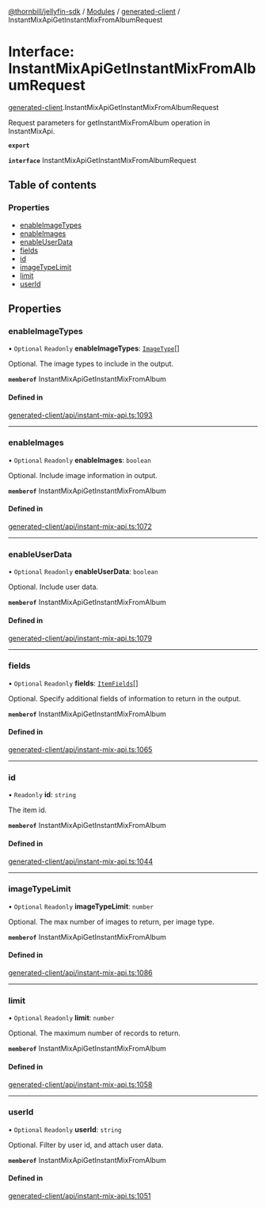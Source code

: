 [@thornbill/jellyfin-sdk](../README.md) / [Modules](../modules.md) / [generated-client](../modules/generated_client.md) / InstantMixApiGetInstantMixFromAlbumRequest

# Interface: InstantMixApiGetInstantMixFromAlbumRequest

[generated-client](../modules/generated_client.md).InstantMixApiGetInstantMixFromAlbumRequest

Request parameters for getInstantMixFromAlbum operation in InstantMixApi.

**`export`**

**`interface`** InstantMixApiGetInstantMixFromAlbumRequest

## Table of contents

### Properties

- [enableImageTypes](generated_client.InstantMixApiGetInstantMixFromAlbumRequest.md#enableimagetypes)
- [enableImages](generated_client.InstantMixApiGetInstantMixFromAlbumRequest.md#enableimages)
- [enableUserData](generated_client.InstantMixApiGetInstantMixFromAlbumRequest.md#enableuserdata)
- [fields](generated_client.InstantMixApiGetInstantMixFromAlbumRequest.md#fields)
- [id](generated_client.InstantMixApiGetInstantMixFromAlbumRequest.md#id)
- [imageTypeLimit](generated_client.InstantMixApiGetInstantMixFromAlbumRequest.md#imagetypelimit)
- [limit](generated_client.InstantMixApiGetInstantMixFromAlbumRequest.md#limit)
- [userId](generated_client.InstantMixApiGetInstantMixFromAlbumRequest.md#userid)

## Properties

### enableImageTypes

• `Optional` `Readonly` **enableImageTypes**: [`ImageType`](../enums/generated_client.ImageType.md)[]

Optional. The image types to include in the output.

**`memberof`** InstantMixApiGetInstantMixFromAlbum

#### Defined in

[generated-client/api/instant-mix-api.ts:1093](https://github.com/thornbill/jellyfin-sdk-typescript/blob/1142a3e/src/generated-client/api/instant-mix-api.ts#L1093)

___

### enableImages

• `Optional` `Readonly` **enableImages**: `boolean`

Optional. Include image information in output.

**`memberof`** InstantMixApiGetInstantMixFromAlbum

#### Defined in

[generated-client/api/instant-mix-api.ts:1072](https://github.com/thornbill/jellyfin-sdk-typescript/blob/1142a3e/src/generated-client/api/instant-mix-api.ts#L1072)

___

### enableUserData

• `Optional` `Readonly` **enableUserData**: `boolean`

Optional. Include user data.

**`memberof`** InstantMixApiGetInstantMixFromAlbum

#### Defined in

[generated-client/api/instant-mix-api.ts:1079](https://github.com/thornbill/jellyfin-sdk-typescript/blob/1142a3e/src/generated-client/api/instant-mix-api.ts#L1079)

___

### fields

• `Optional` `Readonly` **fields**: [`ItemFields`](../enums/generated_client.ItemFields.md)[]

Optional. Specify additional fields of information to return in the output.

**`memberof`** InstantMixApiGetInstantMixFromAlbum

#### Defined in

[generated-client/api/instant-mix-api.ts:1065](https://github.com/thornbill/jellyfin-sdk-typescript/blob/1142a3e/src/generated-client/api/instant-mix-api.ts#L1065)

___

### id

• `Readonly` **id**: `string`

The item id.

**`memberof`** InstantMixApiGetInstantMixFromAlbum

#### Defined in

[generated-client/api/instant-mix-api.ts:1044](https://github.com/thornbill/jellyfin-sdk-typescript/blob/1142a3e/src/generated-client/api/instant-mix-api.ts#L1044)

___

### imageTypeLimit

• `Optional` `Readonly` **imageTypeLimit**: `number`

Optional. The max number of images to return, per image type.

**`memberof`** InstantMixApiGetInstantMixFromAlbum

#### Defined in

[generated-client/api/instant-mix-api.ts:1086](https://github.com/thornbill/jellyfin-sdk-typescript/blob/1142a3e/src/generated-client/api/instant-mix-api.ts#L1086)

___

### limit

• `Optional` `Readonly` **limit**: `number`

Optional. The maximum number of records to return.

**`memberof`** InstantMixApiGetInstantMixFromAlbum

#### Defined in

[generated-client/api/instant-mix-api.ts:1058](https://github.com/thornbill/jellyfin-sdk-typescript/blob/1142a3e/src/generated-client/api/instant-mix-api.ts#L1058)

___

### userId

• `Optional` `Readonly` **userId**: `string`

Optional. Filter by user id, and attach user data.

**`memberof`** InstantMixApiGetInstantMixFromAlbum

#### Defined in

[generated-client/api/instant-mix-api.ts:1051](https://github.com/thornbill/jellyfin-sdk-typescript/blob/1142a3e/src/generated-client/api/instant-mix-api.ts#L1051)

